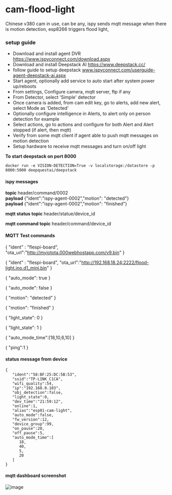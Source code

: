 # cam-flood-light
Chinese v380 cam in use, can be any, ispy sends mqtt message when there is motion detection, esp8266 triggers flood light,  

### setup guide
* Download and install agent DVR https://www.ispyconnect.com/download.aspx
* Download and install Deepstack AI https://www.deepstack.cc/
* follow guide to setup deepstack www.ispyconnect.com/userguide-agent-deepstack-ai.aspx
* Start agent, optionally add service to auto start after system power up/reboots
* From settings, Configure camera, mqtt server, ftp if any
* From Detector, select 'Simple' detector
* Once camera is added, from cam edit key, go to alerts, add new alert, select Mode as 'Detected'
* Optionally configure intelligence in Alerts, to alert only on person detection for example
* Select actions, go to actions and configure for both Alert and Alert stopped (if alert, then mqtt)
* Verify from some mqtt client if agent able to push mqtt messages on motion detection
* Setup hardware to receive mqtt messages and turn on/off light

**To start deepstack on port 8000** 

```docker run -e VISION-DETECTION=True -v localstorage:/datastore -p 8000:5000 deepquestai/deepstack``` 

#### ispy messages
**topic** header/command/0002  
**payload** {"ident":"ispy-agent-0002","motion": "detected"}  
**payload** {"ident":"ispy-agent-0002","motion": "finished"} 

**mqtt status topic** 
header/statue/device_id 

**mqtt command topic** 
header/command/device_id 
#### MQTT Test commands

{ 
"ident" : "flespi-board", 
"ota_url":"http://myiotota.000webhostapp.com/v9.bin" 
} 

{ 
"ident" : "flespi-board", 
"ota_url":"http://192.168.18.24:2222/flood-light.ino.d1_mini.bin" 
} 

{
  "auto_mode": true
}

{
  "auto_mode": false
}

{
"motion": "detected"
}

{
"motion": "finished"
}

{
  "light_state": 0
}

{
  "light_state": 1
}

{ 
"auto_mode_time":[18,10,6,10] 
} 

{ 
"ping":1 
} 
#### status message from device 
```
{
   "ident":"58:BF:25:DC:5B:53",
   "ssid":"TP-LINK_C1CA",
   "wifi_quality":54,
   "ip":"192.168.0.103",
   "obj_detection":false,
   "light_state":0,
   "dev_time":"21:59:12",
   "online":1,
   "alias":"esp01-cam-light",
   "auto_mode":false,
   "fw_version":12,
   "device_group":99,
   "on_pause":20,
   "off_pause":5,
   "auto_mode_time":[
      18,
      40,
      5,
      20
   ]
} 
``` 
#### mqtt dashboard screenshot
![image](https://user-images.githubusercontent.com/12946496/161364333-2fbdeb47-92de-4f33-afff-e35535ab31a7.png)
